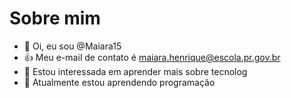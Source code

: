 # Sobre mim
- 👋 Oi, eu sou @Maiara15
- 👍 Meu e-mail de contato é maiara.henrique@escola.pr.gov.br
- 👀 Estou interessada em aprender mais sobre tecnolog
- 🌱 Atualmente estou aprendendo programação 
